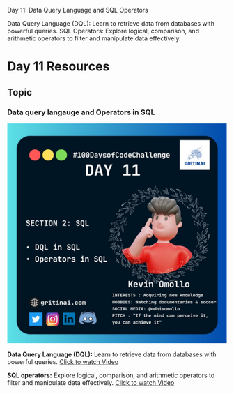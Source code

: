 Day 11: Data Query Language and SQL Operators

Data Query Language (DQL): Learn to retrieve data from databases with powerful queries.
SQL Operators: Explore logical, comparison, and arithmetic operators to filter and manipulate data effectively.

# Day 11 Resources

## Topic

### Data query langauge and Operators in SQL

![100 days of code Day 11](https://github.com/GritinAI/100daysofcode2.0/blob/main/Images/Day11.jpg)

**Data Query Language (DQL):** Learn to retrieve data from databases with powerful queries.
[Click to watch Video](https://www.youtube.com/watch?v=p14udDzOQFw&t=0s)

**SQL operators:** Explore logical, comparison, and arithmetic operators to filter and manipulate data effectively.
[Click to watch Video](https://www.youtube.com/watch?v=m1pCQCCGWoQ)


